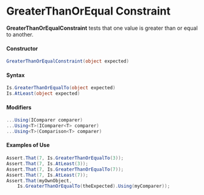 # GreaterThanOrEqual Constraint


**GreaterThanOrEqualConstraint** tests that one value is greater than or equal to another.

#### Constructor

```csharp
GreaterThanOrEqualConstraint(object expected)
```

#### Syntax

```csharp
Is.GreaterThanOrEqualTo(object expected)
Is.AtLeast(object expected)
```

#### Modifiers

```csharp
...Using(IComparer comparer)
...Using<T>(IComparer<T> comparer)
...Using<T>(Comparison<T> comparer)
```

#### Examples of Use

```csharp
Assert.That(7, Is.GreaterThanOrEqualTo(3));
Assert.That(7, Is.AtLeast(3));
Assert.That(7, Is.GreaterThanOrEqualTo(7));
Assert.That(7, Is.AtLeast(7));
Assert.That(myOwnObject, 
    Is.GreaterThanOrEqualTo(theExpected).Using(myComparer));
```

